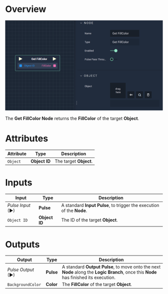 # Overview

![The Get FillColor Node.](../../../.gitbook/assets/getfillcolor.png)

The **Get FillColor Node** returns the **FillColor** of the target **Object**. 

# Attributes

|Attribute|Type|Description|
|---|---|---|
| `Object` | **Object ID** | The target **Object**. |

# Inputs

|Input|Type|Description|
|---|---|---|
|*Pulse Input* (►)|**Pulse**|A standard **Input Pulse**, to trigger the execution of the **Node**.|
| `Object ID` | **Object ID** | The ID of the target **Object**. |

# Outputs

|Output|Type|Description|
|---|---|---|
|*Pulse Output* (►)|**Pulse**|A standard **Output Pulse**, to move onto the next **Node** along the **Logic Branch**, once this **Node** has finished its execution.|
|`BackgroundColor`|**Color**| The **FillColor** of the target **Object**.|

